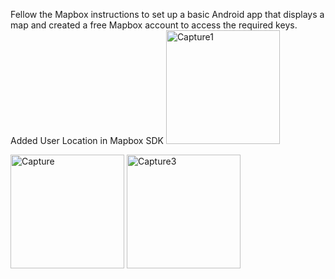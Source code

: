   Fellow the Mapbox instructions to set up a basic Android app that displays a map and created a free Mapbox account to access the required keys.
  Added User Location in Mapbox SDK
<img width="182" alt="Capture1" src="https://user-images.githubusercontent.com/90834709/155317493-62c55bfd-510d-43be-86cc-e801f6e0f542.PNG">

<img width="182" alt="Capture" src="https://user-images.githubusercontent.com/90834709/155317480-2db5a6ea-4ceb-4d0f-9d60-a606905e9f00.PNG">

<img width="182" alt="Capture3" src="https://user-images.githubusercontent.com/90834709/155317500-1bcd8e63-ae64-41fa-a84b-bc1b3d849330.PNG">

